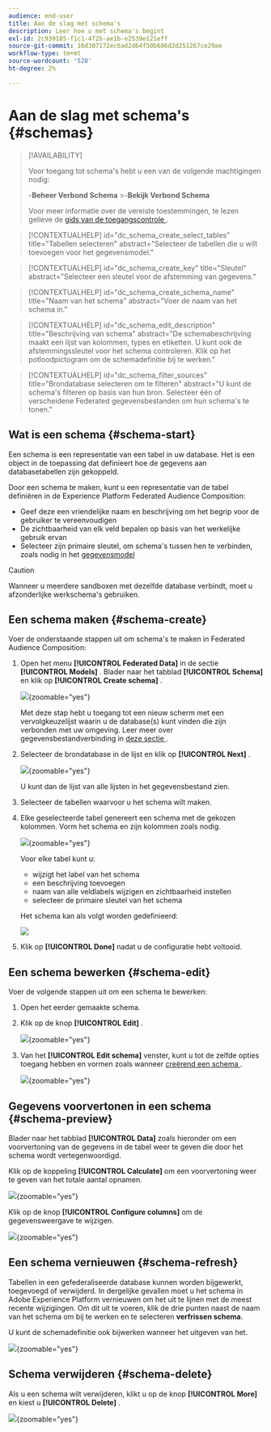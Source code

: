 ```yaml
---
audience: end-user
title: Aan de slag met schema's
description: Leer hoe u met schema's begint
exl-id: 2c939185-f1c1-4f2b-ae1b-e2539e121eff
source-git-commit: 16d307172ec6ad2d64f50b686d2d251267ce29ae
workflow-type: tm+mt
source-wordcount: '528'
ht-degree: 2%

---
```


# Aan de slag met schema&#39;s {#schemas}

>[!AVAILABILITY]
>
>Voor toegang tot schema&#39;s hebt u een van de volgende machtigingen nodig:
>
>-**Beheer Verbond Schema**
>&#x200B;>-**Bekijk Verbond Schema**
>
>Voor meer informatie over de vereiste toestemmingen, te lezen gelieve de [ gids van de toegangscontrole ](/help/governance-privacy-security/access-control.md).

>[!CONTEXTUALHELP]
>id="dc_schema_create_select_tables"
>title="Tabellen selecteren"
>abstract="Selecteer de tabellen die u wilt toevoegen voor het gegevensmodel."

>[!CONTEXTUALHELP]
>id="dc_schema_create_key"
>title="Sleutel"
>abstract="Selecteer een sleutel voor de afstemming van gegevens."

>[!CONTEXTUALHELP]
>id="dc_schema_create_schema_name"
>title="Naam van het schema"
>abstract="Voer de naam van het schema in."

>[!CONTEXTUALHELP]
>id="dc_schema_edit_description"
>title="Beschrijving van schema"
>abstract="De schemabeschrijving maakt een lijst van kolommen, types en etiketten. U kunt ook de afstemmingssleutel voor het schema controleren. Klik op het potloodpictogram om de schemadefinitie bij te werken."

>[!CONTEXTUALHELP]
>id="dc_schema_filter_sources"
>title="Brondatabase selecteren om te filteren"
>abstract="U kunt de schema&#39;s filteren op basis van hun bron. Selecteer één of verscheidene Federated gegevensbestanden om hun schema&#39;s te tonen."

## Wat is een schema {#schema-start}

Een schema is een representatie van een tabel in uw database. Het is een object in de toepassing dat definieert hoe de gegevens aan databasetabellen zijn gekoppeld.

Door een schema te maken, kunt u een representatie van de tabel definiëren in de Experience Platform Federated Audience Composition:

* Geef deze een vriendelijke naam en beschrijving om het begrip voor de gebruiker te vereenvoudigen
* De zichtbaarheid van elk veld bepalen op basis van het werkelijke gebruik ervan
* Selecteer zijn primaire sleutel, om schema&#39;s tussen hen te verbinden, zoals nodig in het [ gegevensmodel ](../data-management/gs-models.md#data-model-start)

>[!CAUTION]
>
>Wanneer u meerdere sandboxen met dezelfde database verbindt, moet u afzonderlijke werkschema&#39;s gebruiken.
>

## Een schema maken {#schema-create}

Voer de onderstaande stappen uit om schema&#39;s te maken in Federated Audience Composition:

1. Open het menu **[!UICONTROL Federated Data]** in de sectie **[!UICONTROL Models]** . Blader naar het tabblad **[!UICONTROL Schema]** en klik op **[!UICONTROL Create schema]** .

   ![](assets/schema_create.png){zoomable="yes"}

   Met deze stap hebt u toegang tot een nieuw scherm met een vervolgkeuzelijst waarin u de database(s) kunt vinden die zijn verbonden met uw omgeving. Leer meer over gegevensbestandverbinding in [ deze sectie ](../connections/home.md#connections-fdb).

1. Selecteer de brondatabase in de lijst en klik op **[!UICONTROL Next]** .

   ![](assets/schema_tables.png){zoomable="yes"}

   U kunt dan de lijst van alle lijsten in het gegevensbestand zien.

1. Selecteer de tabellen waarvoor u het schema wilt maken.

1. Elke geselecteerde tabel genereert een schema met de gekozen kolommen. Vorm het schema en zijn kolommen zoals nodig.

   ![](assets/schema_fields.png){zoomable="yes"}

   Voor elke tabel kunt u:

   * wijzigt het label van het schema
   * een beschrijving toevoegen
   * naam van alle veldlabels wijzigen en zichtbaarheid instellen
   * selecteer de primaire sleutel van het schema

   Het schema kan als volgt worden gedefinieerd:

   ![](assets/schema_example.png)

1. Klik op **[!UICONTROL Done]** nadat u de configuratie hebt voltooid.

## Een schema bewerken {#schema-edit}

Voer de volgende stappen uit om een schema te bewerken:

1. Open het eerder gemaakte schema.

1. Klik op de knop **[!UICONTROL Edit]** .

   ![](assets/schema_edit.png){zoomable="yes"}

1. Van het **[!UICONTROL Edit schema]** venster, kunt u tot de zelfde opties toegang hebben en vormen zoals wanneer [ creërend een schema ](#schema-create).

   ![](assets/schema_edit_orders.png){zoomable="yes"}

## Gegevens voorvertonen in een schema {#schema-preview}

Blader naar het tabblad **[!UICONTROL Data]** zoals hieronder om een voorvertoning van de gegevens in de tabel weer te geven die door het schema wordt vertegenwoordigd.

Klik op de koppeling **[!UICONTROL Calculate]** om een voorvertoning weer te geven van het totale aantal opnamen.

![](assets/schema_data.png){zoomable="yes"}

Klik op de knop **[!UICONTROL Configure columns]** om de gegevensweergave te wijzigen.

![](assets/schema_columns.png){zoomable="yes"}

## Een schema vernieuwen {#schema-refresh}

Tabellen in een gefederaliseerde database kunnen worden bijgewerkt, toegevoegd of verwijderd. In dergelijke gevallen moet u het schema in Adobe Experience Platform vernieuwen om het uit te lijnen met de meest recente wijzigingen. Om dit uit te voeren, klik de drie punten naast de naam van het schema om bij te werken en te selecteren **verfrissen schema**.

U kunt de schemadefinitie ook bijwerken wanneer het uitgeven van het.

![](assets/schema_refresh.png){zoomable="yes"}


## Schema verwijderen {#schema-delete}

Als u een schema wilt verwijderen, klikt u op de knop **[!UICONTROL More]** en kiest u **[!UICONTROL Delete]** .

![](assets/schema_delete.png){zoomable="yes"}

